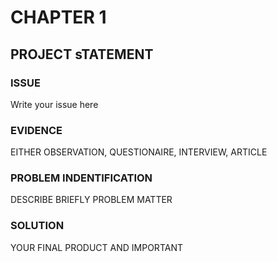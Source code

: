 # CHAPTER 1
## PROJECT sTATEMENT
### ISSUE
Write your issue here

### EVIDENCE
EITHER OBSERVATION, QUESTIONAIRE, INTERVIEW, ARTICLE

### PROBLEM INDENTIFICATION
DESCRIBE BRIEFLY PROBLEM MATTER

### SOLUTION
YOUR FINAL PRODUCT AND IMPORTANT